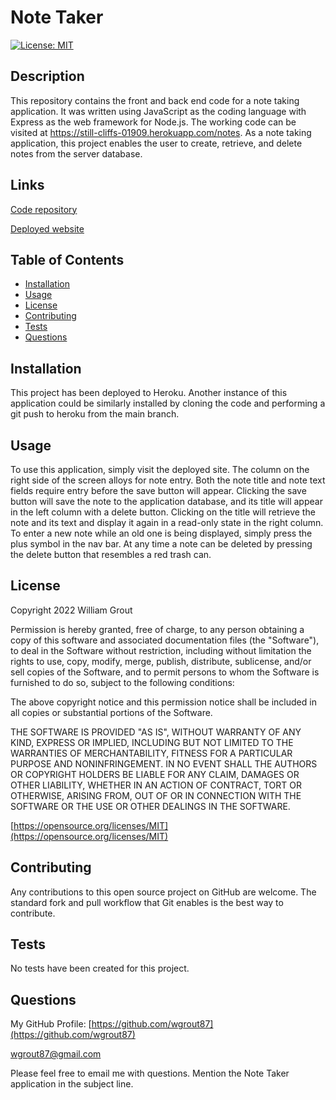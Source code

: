 # Note Taker
[![License: MIT](https://img.shields.io/badge/License-MIT-yellow.svg)](https://opensource.org/licenses/MIT)

## Description

This repository contains the front and back end code for a note taking application. It was written using JavaScript as the coding language with Express as the web framework for Node.js. The working code can be visited at https://still-cliffs-01909.herokuapp.com/notes. As a note taking application, this project enables the user to create, retrieve, and delete notes from the server database.

## Links

[Code repository](https://github.com/wgrout87/Note-Taker)

[Deployed website](https://still-cliffs-01909.herokuapp.com/notes)

## Table of Contents

- [Installation](#installation)
- [Usage](#usage)
- [License](#license)
- [Contributing](#contributing)
- [Tests](#tests)
- [Questions](#questions)

## Installation

This project has been deployed to Heroku. Another instance of this application could be similarly installed by cloning the code and performing a git push to heroku from the main branch.

## Usage

To use this application, simply visit the deployed site. The column on the right side of the screen alloys for note entry. Both the note title and note text fields require entry before the save button will appear. Clicking the save button will save the note to the application database, and its title will appear in the left column with a delete button. Clicking on the title will retrieve the note and its text and display it again in a read-only state in the right column. To enter a new note while an old one is being displayed, simply press the plus symbol in the nav bar. At any time a note can be deleted by pressing the delete button that resembles a red trash can.

## License

Copyright 2022 William Grout

Permission is hereby granted, free of charge, to any person obtaining a copy of this software and associated documentation files (the "Software"), to deal in the Software without restriction, including without limitation the rights to use, copy, modify, merge, publish, distribute, sublicense, and/or sell copies of the Software, and to permit persons to whom the Software is furnished to do so, subject to the following conditions:

The above copyright notice and this permission notice shall be included in all copies or substantial portions of the Software.

THE SOFTWARE IS PROVIDED "AS IS", WITHOUT WARRANTY OF ANY KIND, EXPRESS OR IMPLIED, INCLUDING BUT NOT LIMITED TO THE WARRANTIES OF MERCHANTABILITY, FITNESS FOR A PARTICULAR PURPOSE AND NONINFRINGEMENT. IN NO EVENT SHALL THE AUTHORS OR COPYRIGHT HOLDERS BE LIABLE FOR ANY CLAIM, DAMAGES OR OTHER LIABILITY, WHETHER IN AN ACTION OF CONTRACT, TORT OR OTHERWISE, ARISING FROM, OUT OF OR IN CONNECTION WITH THE SOFTWARE OR THE USE OR OTHER DEALINGS IN THE SOFTWARE.

[https://opensource.org/licenses/MIT](https://opensource.org/licenses/MIT)

## Contributing

Any contributions to this open source project on GitHub are welcome. The standard fork and pull workflow that Git enables is the best way to contribute.

## Tests

No tests have been created for this project.

## Questions

My GitHub Profile: [https://github.com/wgrout87](https://github.com/wgrout87)

wgrout87@gmail.com

Please feel free to email me with questions. Mention the Note Taker application in the subject line.